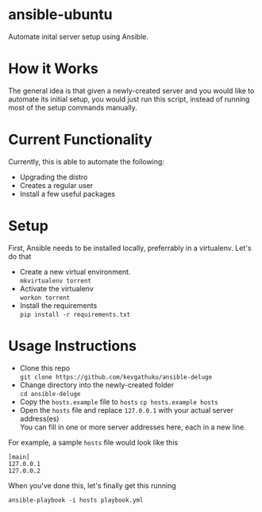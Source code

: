 # ansible-ubuntu
Automate inital server setup using Ansible.

# How it Works
The general idea is that given a newly-created server and you would like to automate its initial setup, you would just run this script, instead of running most of the setup commands manually.

# Current Functionality
Currently, this is able to automate the following:
- Upgrading the distro
- Creates a regular user
- Install a few useful packages

# Setup
First, Ansible needs to be installed locally, preferrably in a virtualenv. Let's do that

- Create a new virtual environment.    
`mkvirtualenv torrent`
- Activate the virtualenv    
`workon torrent`
- Install the requirements    
`pip install -r requirements.txt`

# Usage Instructions

- Clone this repo    
`git clone https://github.com/kevgathuku/ansible-deluge`
- Change directory into the newly-created folder     
`cd ansible-deluge`
- Copy the `hosts.example` file to `hosts`
`cp hosts.example hosts`
- Open the `hosts` file and replace `127.0.0.1` with your actual server address(es)    
You can fill in one or more server addresses here, each in a new line.

For example, a sample `hosts` file would look like this

```
[main]
127.0.0.1
127.0.0.2
```

When you've done this, let's finally get this running
```shell
ansible-playbook -i hosts playbook.yml
```
